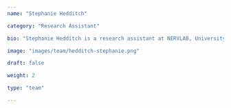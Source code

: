 ```yaml
---
name: "Stephanie Hedditch"

category: "Research Assistant"

bio: "Stephanie Hedditch is a research assistant at NERVLAB, University of Wollongong, where she leads the development of a humanised, modular RNA-targeting system. She recently completed her Bachelor of Medical Biotechnology (Honours) as a Dean’s Scholar at the University of Wollongong, earning multiple academic recognitions for her outstanding achievements. Her research focuses on creating a stable cell system where researchers can easily swap effector proteins and guide RNAs to study or modify RNA within cells. Stephanie is passionate about advancing RNA engineering technologies and hopes her work will contribute to innovative therapeutic and research applications."

image: "images/team/hedditch-stephanie.png"

draft: false

weight: 2

type: "team"

---
```



